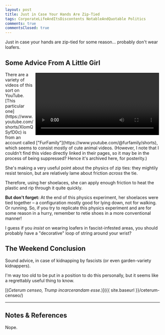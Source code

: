```yaml
---
layout: post
title: Just in Case Your Hands Are Zip-Tied
tags: CorporateLifeAndItsDiscontents NotableAndQuotable Politics
comments: true
commentsClosed: true
---
```


Just in case your hands are zip-tied for some reason&hellip; probably don't wear loafers.  


## Some Advice From A Little Girl 

<video width="400" controls playsinline preload="auto" style="float: right; margin: 3px 3px 3px 3px; border: 1px solid #000000;">
  <source src="{{ site.baseurl }}/assets/2025-10-07-in-case-zip-ties-girl-breaks-zip-ties-using-shoelaces.mp4" type="video/mp4">
  Your browser does not appear to support playing this video?
</video>
There are a variety of videos of this sort on YouTube.
[This particular one](https://www.youtube.com/shorts/XIomQSyfD0c) is from an account called
["FurFamily"](https://www.youtube.com/@furfamily/shorts), which seems to consist mostly of
cute animal videos.  (However, I note that I couldn't find this video directly linked in
their pages, so it may be in the process of being suppressed?  Hence it's archived here,
for posterity.)  

She's making a very useful point about the physics of zip ties: they mightily resist
tension, but are relatively lame about friction _across_ the tie.  

Therefore, using her shoelaces, she can apply enough friction to heat the plastic and rip
through it quite quickly.  

__But don't forget:__ At the end of this physics experiment, her shoelaces were tied
together &ndash; a configuration mostly good for lying down, not for walking.  Or running.
So, if you try to replicate this physics experiment and are for some reason in a hurry,
remember to retie shoes in a more conventional manner!  

I guess if you _insist_ on wearing loafers in fascist-infested areas, you should probably
have a "decorative" loop of string around your wrist?  


## The Weekend Conclusion  

Sound advice, in case of kidnapping by fascists (or even garden-variety kidnappers).  

I'm way too old to be put in a position to do this personally, but it seems like a
regrettably useful thing to know.  

[(_Ceterum censeo, Trump incarcerandam esse._)]({{ site.baseurl }}/ceterum-censeo/)  

---

## Notes &amp; References  

<!--
<sup id="fn1a">[[1]](#fn1)</sup>

<a id="fn1">1</a>: ***, ["***"](***), *** DOI: [***](***). [↩](#fn1a)  

<a href="{{ site.baseurl }}/images/***">
  <img src="{{ site.baseurl }}/images/***" width="400" height="***" alt="***" title="***" style="float: right; margin: 3px 3px 3px 3px; border: 1px solid #000000;">
</a>

<a href="***">
  <img src="{{ site.baseurl }}/images/***" width="550" height="***" alt="***" title="***" style="margin: 3px 3px 3px 3px; border: 1px solid #000000; margin: 0 auto; display: block;">
</a>

<iframe width="400" height="224" src="***" allow="accelerometer; encrypted-media; gyroscope; picture-in-picture" allowfullscreen style="float: right; margin: 3px 3px 3px 3px; border: 1px solid #000000;"></iframe>
-->

Nope.  
